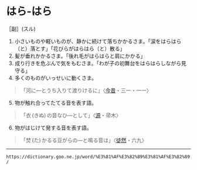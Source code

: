 はら‐はら
===

［副］(スル)

1.  小さいものや軽いものが、静かに続けて落ちかかるさま。「涙をはらはら（と）落とす」「花びらがはらはら（と）散る」
2.   髪が垂れかかるさま。「後れ毛がはらはらと肩にかかる」
3.   成り行きを危ぶんで気をもむさま。「わが子の初舞台をはらはらしながら見守る」
4.   多くのものがいっせいに動くさま。    
>「河に―とうち入りて渡りけるに」〈[今昔](https://dictionary.goo.ne.jp/word/%E4%BB%8A%E6%98%94%E7%89%A9%E8%AA%9E%E9%9B%86/#jn-83551)・三一・一一〉
5.   物が触れ合ってたてる音を表す語。
>「衣 (きぬ) の音なひ―として」〈[源](https://dictionary.goo.ne.jp/word/%E6%BA%90%E6%B0%8F%E7%89%A9%E8%AA%9E/#jn-69890)・帚木〉
6.   物がはじけて発する音を表す語。
>「焚 (た) かるる豆がらの―と鳴る音は」〈[徒然](https://dictionary.goo.ne.jp/word/%E5%BE%92%E7%84%B6%E8%8D%89/#jn-148773)・六九〉

---
`https://dictionary.goo.ne.jp/word/%E3%81%AF%E3%82%89%E3%81%AF%E3%82%89/`